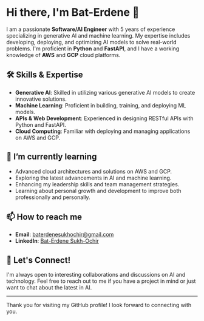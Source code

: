 # Hi there, I'm Bat-Erdene 👋

I am a passionate **Software/AI Engineer** with 5 years of experience specializing in generative AI and machine learning. My expertise includes developing, deploying, and optimizing AI models to solve real-world problems. I'm proficient in **Python** and **FastAPI**, and I have a working knowledge of **AWS** and **GCP** cloud platforms.

## 🛠 Skills & Expertise

- **Generative AI**: Skilled in utilizing various generative AI models to create innovative solutions.
- **Machine Learning**: Proficient in building, training, and deploying ML models.
- **APIs & Web Development**: Experienced in designing RESTful APIs with Python and FastAPI.
- **Cloud Computing**: Familiar with deploying and managing applications on AWS and GCP.

## 🌱 I’m currently learning

- Advanced cloud architectures and solutions on AWS and GCP.
- Exploring the latest advancements in AI and machine learning.
- Enhancing my leadership skills and team management strategies.
- Learning about personal growth and development to improve both professionally and personally.

## 📫 How to reach me

- **Email**: [baterdenesukhochir@gmail.com](mailto:baterdenesukhochir@gmail.com)
- **LinkedIn**: [Bat-Erdene Sukh-Ochir](https://www.linkedin.com/in/baterdene-sukhochir/)

## 🤝 Let's Connect!

I'm always open to interesting collaborations and discussions on AI and technology. Feel free to reach out to me if you have a project in mind or just want to chat about the latest in AI.

---

Thank you for visiting my GitHub profile! I look forward to connecting with you.
